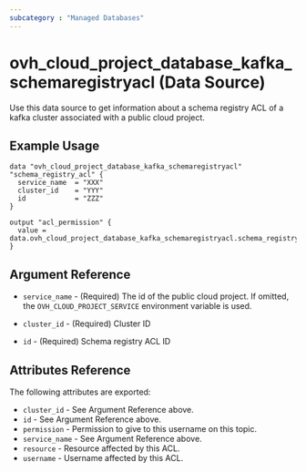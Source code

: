 ```yaml
---
subcategory : "Managed Databases"
---
```


# ovh_cloud_project_database_kafka_schemaregistryacl (Data Source)

Use this data source to get information about a schema registry ACL of a kafka cluster associated with a public cloud project.

## Example Usage

```hcl
data "ovh_cloud_project_database_kafka_schemaregistryacl" "schema_registry_acl" {
  service_name  = "XXX"
  cluster_id    = "YYY"
  id            = "ZZZ"
}

output "acl_permission" {
  value = data.ovh_cloud_project_database_kafka_schemaregistryacl.schema_registry_acl.permission
}
```

## Argument Reference

* `service_name` - (Required) The id of the public cloud project. If omitted,
  the `OVH_CLOUD_PROJECT_SERVICE` environment variable is used.

* `cluster_id` - (Required) Cluster ID

* `id` - (Required) Schema registry ACL ID

## Attributes Reference

The following attributes are exported:

* `cluster_id` - See Argument Reference above.
* `id` - See Argument Reference above.
* `permission` - Permission to give to this username on this topic.
* `service_name` - See Argument Reference above.
* `resource` - Resource affected by this ACL.
* `username` - Username affected by this ACL.
